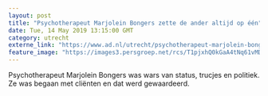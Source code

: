 ```yaml
---
layout: post
title: "Psychotherapeut Marjolein Bongers zette de ander altijd op één"
date: Tue, 14 May 2019 13:15:00 GMT
category: utrecht
externe_link: "https://www.ad.nl/utrecht/psychotherapeut-marjolein-bongers-zette-de-ander-altijd-op-een~a9f62879/"
feature_image: "https://images3.persgroep.net/rcs/T1pjxhQ0kGaA4tNq61vMDfoNAUw/diocontent/147819205/_fitwidth/400/?appId=21791a8992982cd8da851550a453bd7f&quality=0.7"
---
```


Psychotherapeut Marjolein Bongers was wars van status, trucjes en politiek. Ze was begaan met cliënten en dat werd gewaardeerd.
